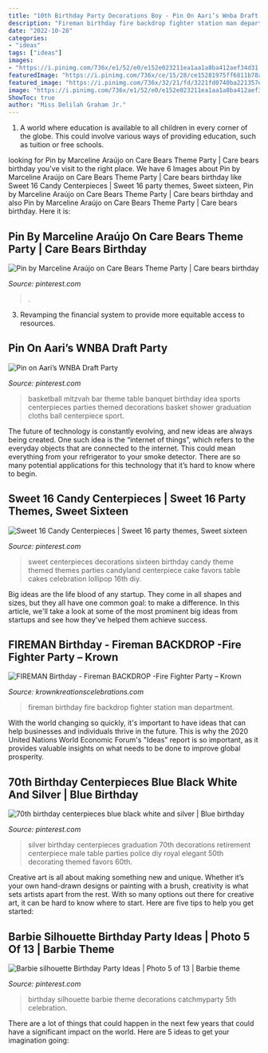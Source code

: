 ```yaml
---
title: "10th Birthday Party Decorations Boy - Pin On Aari’s Wnba Draft Party"
description: "Fireman birthday fire backdrop fighter station man department"
date: "2022-10-28"
categories:
- "ideas"
tags: ["ideas"]
images:
- "https://i.pinimg.com/736x/e1/52/e0/e152e023211ea1aa1a8ba412aef34d31.jpg"
featuredImage: "https://i.pinimg.com/736x/ce/15/28/ce15281975ff6811b78ae29b4de4e0e4--th-birthday-diy-birthday-centerpieces.jpg"
featured_image: "https://i.pinimg.com/736x/32/21/fd/3221fd0740ba221357e0c1af119abb71.jpg"
image: "https://i.pinimg.com/736x/e1/52/e0/e152e023211ea1aa1a8ba412aef34d31.jpg"
ShowToc: true
author: "Miss Delilah Graham Jr."
---
```



1. A world where education is available to all children in every corner of the globe. This could involve various ways of providing education, such as tuition or free schools. 

	

		
looking for Pin by Marceline Araújo on Care Bears Theme Party | Care bears birthday you've visit to the right place. We have 6 Images about Pin by Marceline Araújo on Care Bears Theme Party | Care bears birthday like Sweet 16 Candy Centerpieces | Sweet 16 party themes, Sweet sixteen, Pin by Marceline Araújo on Care Bears Theme Party | Care bears birthday and also Pin by Marceline Araújo on Care Bears Theme Party | Care bears birthday. Here it is:
		
    
## Pin By Marceline Araújo On Care Bears Theme Party | Care Bears Birthday

<img loading=lazy src="https://i.pinimg.com/736x/32/21/fd/3221fd0740ba221357e0c1af119abb71.jpg" onerror="this.onerror=null;this.src='https://tse3.mm.bing.net/th?id=OIP.LHo2rxkjqkP9dSQ0nxEPFQHaNd&amp;pid=15.1';" alt="Pin by Marceline Araújo on Care Bears Theme Party | Care bears birthday">

_Source: pinterest.com_

>. 

	

3. Revamping the financial system to provide more equitable access to resources. 

    
## Pin On Aari’s WNBA Draft Party

<img loading=lazy src="https://i.pinimg.com/736x/e1/52/e0/e152e023211ea1aa1a8ba412aef34d31.jpg" onerror="this.onerror=null;this.src='https://tse2.mm.bing.net/th?id=OIP.59_VHgOTuZQHLptf2bBUCgAAAA&amp;pid=15.1';" alt="Pin on Aari’s WNBA Draft Party">

_Source: pinterest.com_

>basketball mitzvah bar theme table banquet birthday idea sports centerpieces parties themed decorations basket shower graduation cloths ball centerpiece sport. 

	

The future of technology is constantly evolving, and new ideas are always being created. One such idea is the “internet of things”, which refers to the everyday objects that are connected to the internet. This could mean everything from your refrigerator to your smoke detector. There are so many potential applications for this technology that it’s hard to know where to begin.

    
## Sweet 16 Candy Centerpieces | Sweet 16 Party Themes, Sweet Sixteen

<img loading=lazy src="https://i.pinimg.com/736x/f1/30/c5/f130c55601aefba4a24c1be3201f2ddf--sweet-sixteen-centerpieces-sweet-sixteen-party-decorations.jpg" onerror="this.onerror=null;this.src='https://tse2.mm.bing.net/th?id=OIP._6LbAt1PX2EspAUvIPrcEAHaLD&amp;pid=15.1';" alt="Sweet 16 Candy Centerpieces | Sweet 16 party themes, Sweet sixteen">

_Source: pinterest.com_

>sweet centerpieces decorations sixteen birthday candy theme themed themes parties candyland centerpiece cake favors table cakes celebration lollipop 16th diy. 

	

Big ideas are the life blood of any startup. They come in all shapes and sizes, but they all have one common goal: to make a difference. In this article, we'll take a look at some of the most prominent big ideas from startups and see how they've helped them achieve success.

    
## FIREMAN Birthday - Fireman BACKDROP -Fire Fighter Party – Krown

<img loading=lazy src="http://cdn.shopify.com/s/files/1/1128/1376/products/DSC_0605_grande.JPG?v=1455255384" onerror="this.onerror=null;this.src='https://tse2.mm.bing.net/th?id=OIP.VjezhcN6RFof625k2AVzJwAAAA&amp;pid=15.1';" alt="FIREMAN Birthday - Fireman BACKDROP -Fire Fighter Party – Krown">

_Source: krownkreationscelebrations.com_

>fireman birthday fire backdrop fighter station man department. 

	

With the world changing so quickly, it's important to have ideas that can help businesses and individuals thrive in the future. This is why the 2020 United Nations World Economic Forum's "Ideas" report is so important, as it provides valuable insights on what needs to be done to improve global prosperity.

    
## 70th Birthday Centerpieces Blue Black White And Silver | Blue Birthday

<img loading=lazy src="https://i.pinimg.com/736x/ce/15/28/ce15281975ff6811b78ae29b4de4e0e4--th-birthday-diy-birthday-centerpieces.jpg" onerror="this.onerror=null;this.src='https://tse2.mm.bing.net/th?id=OIP.01QCV9kAELCw3zwKVGFU9gHaJ3&amp;pid=15.1';" alt="70th birthday centerpieces blue black white and silver | Blue birthday">

_Source: pinterest.com_

>silver birthday centerpieces graduation 70th decorations retirement centerpiece male table parties police diy royal elegant 50th decorating themed favors 60th. 

	

Creative art is all about making something new and unique. Whether it’s your own hand-drawn designs or painting with a brush, creativity is what sets artists apart from the rest. With so many options out there for creative art, it can be hard to know where to start. Here are five tips to help you get started: 

    
## Barbie Silhouette Birthday Party Ideas | Photo 5 Of 13 | Barbie Theme

<img loading=lazy src="https://i.pinimg.com/736x/36/19/57/3619579caf94c87940cb9cce5d6916a8--silhouette-photo-th-birthday.jpg" onerror="this.onerror=null;this.src='https://tse3.mm.bing.net/th?id=OIP.JV4UKlEcsZA_FKrW8h80wQHaJ4&amp;pid=15.1';" alt="Barbie silhouette Birthday Party Ideas | Photo 5 of 13 | Barbie theme">

_Source: pinterest.com_

>birthday silhouette barbie theme decorations catchmyparty 5th celebration. 

	

There are a lot of things that could happen in the next few years that could have a significant impact on the world. Here are 5 ideas to get your imagination going: 

